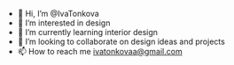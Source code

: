 - 👋 Hi, I’m @IvaTonkova
- 👀 I’m interested in design
- 🌱 I’m currently learning interior design
- 💞️ I’m looking to collaborate on design ideas and projects
- 📫 How to reach me ivatonkovaa@gmail.com

<!---
IvaTonkova/IvaTonkova is a ✨ special ✨ repository because its `README.md` (this file) appears on your GitHub profile.
You can click the Preview link to take a look at your changes.
--->
